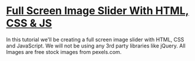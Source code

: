 # [Full Screen Image Slider With HTML, CSS & JS](https://www.youtube.com/watch?v=7ZO2RTMNSAY)

In this tutorial we'll be creating a full screen image slider with HTML, CSS and JavaScript. We will not be using any 3rd party libraries like jQuery. All Images are free stock images from pexels.com.
